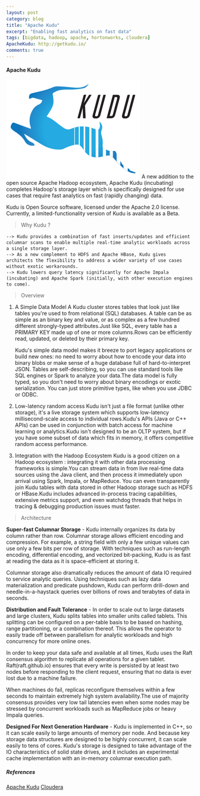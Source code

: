 ```yaml
---
layout: post
category: blog
title: "Apache Kudu"
excerpt: "Enabling fast analytics on fast data"
tags: [bigdata, hadoop, apache, hortonworks, cloudera]
ApacheKudu: http://getkudu.io/
comments: true
---
```

#### Apache Kudu 
![KUDU](/downloads/kudu_logo.png)
A new addition to the open source Apache Hadoop ecosystem, Apache Kudu (incubating) completes Hadoop's storage layer which is specifically designed for use cases that require fast analytics on fast (rapidly changing) data.

Kudu is Open Source software, licensed under the Apache 2.0 license. Currently, a limited-functionality version of Kudu is available as a Beta.

> Why Kudu ?

	--> Kudu provides a combination of fast inserts/updates and efficient columnar scans to enable multiple real-time analytic workloads across a single storage layer. 
	--> As a new complement to HDFS and Apache HBase, Kudu gives architects the flexibility to address a wider variety of use cases without exotic workarounds.
	--> Kudu lowers query latency significantly for Apache Impala (incubating) and Apache Spark (initially, with other execution engines to come).

> Overview

1) A Simple Data Model 
	A Kudu cluster stores tables that look just like tables you're used to from relational (SQL) databases. A table can be as simple as an binary key and value, or as complex as a few hundred different strongly-typed attributes.Just like SQL, every table has a PRIMARY KEY made up of one or more columns.Rows can be efficiently read, updated, or deleted by their primary key.
	
	Kudu's simple data model makes it breeze to port legacy applications or build new ones: no need to worry about how to encode your data into binary blobs or make sense of a huge database full of hard-to-interpret JSON. Tables are self-describing, so you can use standard tools like SQL engines or Spark to analyze your data.The data model is fully typed, so you don't need to worry about binary encodings or exotic serialization. You can just store primitive types, like when you use JDBC or ODBC.

2) Low-latency random access
	Kudu isn't just a file format (unlike other storage), it's a live storage system which supports low-latency millisecond-scale access to individual rows.Kudu's APIs (Java or C++ APIs) 
	 can be used in conjunction with batch access for machine learning or analytics.Kudu isn't designed to be an OLTP system, but if you have some subset of data which fits in memory, it offers competitive random access performance.

 3) Integration with the Hadoop Ecosystem
 	Kudu is a good citizen on a Hadoop ecosystem : integrating it with other data processing frameworks is simple.You can stream data in from live real-time data sources using the Java client, and then process it immediately upon arrival using Spark, Impala, or MapReduce. You can even transparently join Kudu tables with data stored in other Hadoop storage such as HDFS or HBase.Kudu includes advanced in-process tracing capabilities, extensive metrics support, and even watchdog threads that helps in tracing & debugging production issues must faster.

> Architecture

__Super-fast Columnar Storage__ - Kudu internally organizes its data by column rather than row. Columnar storage allows efficient encoding and compression. For example, a string field with only a few unique values can use only a few bits per row of storage. With techniques such as run-length encoding, differential encoding, and vectorized bit-packing, Kudu is as fast at reading the data as it is space-efficient at storing it.

Columnar storage also dramatically reduces the amount of data IO required to service analytic queries. Using techniques such as lazy data materialization and predicate pushdown, Kudu can perform drill-down and needle-in-a-haystack queries over billions of rows and terabytes of data in seconds.

__Distribution and Fault Tolerance__ - In order to scale out to large datasets and large clusters, Kudu splits tables into smaller units called tablets. This splitting can be configured on a per-table basis to be based on hashing, range partitioning, or a combination thereof. This allows the operator to easily trade off between parallelism for analytic workloads and high concurrency for more online ones.

In order to keep your data safe and available at all times, Kudu uses the Raft consensus algorithm to replicate all operations for a given tablet. Raft(raft.github.io) ensures that every write is persisted by at least two nodes before responding to the client request, ensuring that no data is ever lost due to a machine failure. 

When machines do fail, replicas reconfigure themselves within a few seconds to maintain extremely high system availability.The use of majority consensus provides very low tail latencies even when some nodes may be stressed by concurrent workloads such as MapReduce jobs or heavy Impala queries.

__Designed For Next Generation Hardware__ - Kudu is implemented in C++, so it can scale easily to large amounts of memory per node. And because key storage data structures are designed to be highly concurrent, it can scale easily to tens of cores. Kudu's storage is designed to take advantage of the IO characteristics of solid state drives, and it includes an experimental cache implementation with an in-memory columnar execution path.

##### References 
[Apache Kudu](http://getkudu.io/)
[Cloudera](https://blog.cloudera.com/blog/2015/09/kudu-new-apache-hadoop-storage-for-fast-analytics-on-fast-data/)
